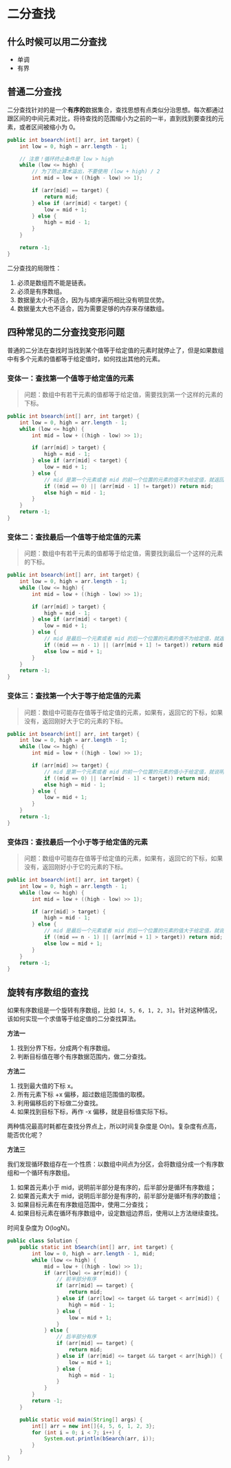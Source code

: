 # 二分查找

## 什么时候可以用二分查找

- 单调
- 有界

## 普通二分查找

二分查找针对的是一个**有序的**数据集合，查找思想有点类似分治思想。每次都通过跟区间的中间元素对比，将待查找的范围缩小为之前的一半，直到找到要查找的元素，或者区间被缩小为 0。

```java
public int bsearch(int[] arr, int target) {
    int low = 0, high = arr.length - 1;

    // 注意！循环终止条件是 low > high
    while (low <= high) {
        // 为了防止算术溢出，不要使用 (low + high) / 2
        int mid = low + ((high - low) >> 1);

        if (arr[mid] == target) {
            return mid;
        } else if (arr[mid] < target) {
            low = mid + 1;
        } else {
            high = mid - 1;
        }
    }

    return -1;
}
```

二分查找的局限性：

1. 必须是数组而不能是链表。
2. 必须是有序数组。
3. 数据量太小不适合，因为与顺序遍历相比没有明显优势。
4. 数据量太大也不适合，因为需要足够的内存来存储数组。

## 四种常见的二分查找变形问题

普通的二分法在查找时当找到某个值等于给定值的元素时就停止了，但是如果数组中有多个元素的值都等于给定值时，如何找出其他的元素。

### 变体一：查找第一个值等于给定值的元素

> 问题：数组中有若干元素的值都等于给定值，需要找到第一个这样的元素的下标。

```java
public int bsearch(int[] arr, int target) {
    int low = 0, high = arr.length - 1;
    while (low <= high) {
        int mid = low + ((high - low) >> 1);

        if (arr[mid] > target) {
            high = mid - 1;
        } else if (arr[mid] < target) {
            low = mid + 1;
        } else {
            // mid 是第一个元素或者 mid 的前一个位置的元素的值不为给定值，就返回 mid，否则继续往前找
            if ((mid == 0) || (arr[mid - 1] != target)) return mid;
            else high = mid - 1;
        }
    }
    return -1;
}
```

### 变体二：查找最后一个值等于给定值的元素

> 问题：数组中有若干元素的值都等于给定值，需要找到最后一个这样的元素的下标。

```java
public int bsearch(int[] arr, int target) {
    int low = 0, high = arr.length - 1;
    while (low <= high) {
        int mid = low + ((high - low) >> 1);

        if (arr[mid] > target) {
            high = mid - 1;
        } else if (arr[mid] < target) {
            low = mid + 1;
        } else {
            // mid 是最后一个元素或者 mid 的后一个位置的元素的值不为给定值，就返回 mid，否则继续往后找
            if ((mid == n - 1) || (arr[mid + 1] != target)) return mid;
            else low = mid + 1;
        }
    }
    return -1;
}
```

### 变体三：查找第一个大于等于给定值的元素

> 问题：数组中可能存在值等于给定值的元素，如果有，返回它的下标，如果没有，返回刚好大于它的元素的下标。

```java
public int bsearch(int[] arr, int target) {
    int low = 0, high = arr.length - 1;
    while (low <= high) {
        int mid = low + ((high - low) >> 1);

        if (arr[mid] >= target) {
            // mid 是第一个元素或者 mid 的前一个位置的元素的值小于给定值，就说明 mid 位置的元素是第一个大于等于给定值的元素，于是返回 mid，否则继续往前找
            if ((mid == 0) || (arr[mid - 1] < target)) return mid;
            else high = mid - 1;
        } else {
            low = mid + 1;
        }
    }
    return -1;
}
```

### 变体四：查找最后一个小于等于给定值的元素

> 问题：数组中可能存在值等于给定值的元素，如果有，返回它的下标，如果没有，返回刚好小于它的元素的下标。

```java
public int bsearch(int[] arr, int target) {
    int low = 0, high = arr.length - 1;
    while (low <= high) {
        int mid = low + ((high - low) >> 1);

        if (arr[mid] > target) {
            high = mid - 1;
        } else {
            // mid 是最后一个元素或者 mid 的后一个位置的元素的值大于给定值，就说明 mid 位置的元素是最后一个小于等于给定值的元素，于是返回 mid，否则继续往后找
            if ((mid == n - 1) || (arr[mid + 1] > target)) return mid;
            else low = mid + 1;
        }
    }
    return -1;
}
```

## 旋转有序数组的查找

如果有序数组是一个旋转有序数组，比如 `[4, 5, 6, 1, 2, 3]`。针对这种情况，该如何实现一个求值等于给定值的二分查找算法。

**方法一**

1. 找到分界下标，分成两个有序数组。
2. 判断目标值在哪个有序数据范围内，做二分查找。

**方法二**

1. 找到最大值的下标 x。
2. 所有元素下标 +x 偏移，超过数组范围值的取模。
3. 利用偏移后的下标做二分查找。
4. 如果找到目标下标，再作 -x 偏移，就是目标值实际下标。

两种情况最高时耗都在查找分界点上，所以时间复杂度是 O(n)。复杂度有点高，能否优化呢？

**方法三**

我们发现循环数组存在一个性质：以数组中间点为分区，会将数组分成一个有序数组和一个循环有序数组。

1. 如果首元素小于 mid，说明前半部分是有序的，后半部分是循环有序数组；
2. 如果首元素大于 mid，说明后半部分是有序的，前半部分是循环有序的数组；
3. 如果目标元素在有序数组范围中，使用二分查找；
4. 如果目标元素在循环有序数组中，设定数组边界后，使用以上方法继续查找。

时间复杂度为 O(logN)。

```java
public class Solution {
    public static int bSearch(int[] arr, int target) {
        int low = 0, high = arr.length - 1, mid;
        while (low <= high) {
            mid = low + ((high - low) >> 1);
            if (arr[low] <= arr[mid]) {
                // 前半部分有序
                if (arr[mid] == target) {
                    return mid;
                } else if (arr[low] <= target && target < arr[mid]) {
                    high = mid - 1;
                } else {
                    low = mid + 1;
                }
            } else {
                // 后半部分有序
                if (arr[mid] == target) {
                    return mid;
                } else if (arr[mid] <= target && target < arr[high]) {
                    low = mid + 1;
                } else {
                    high = mid - 1;
                }
            }
        }
        return -1;
    }

    public static void main(String[] args) {
        int[] arr = new int[]{4, 5, 6, 1, 2, 3};
        for (int i = 0; i < 7; i++) {
            System.out.println(bSearch(arr, i));
        }
    }
}
```
